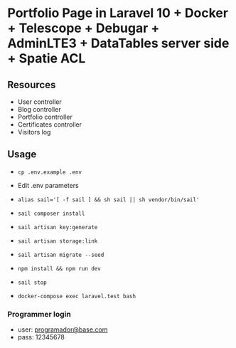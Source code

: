 # Portfolio Page in Laravel 10 + Docker + Telescope + Debugar + AdminLTE3 + DataTables server side + Spatie ACL

## Resources

- User controller
- Blog controller
- Portfolio controller
- Certificates controller
- Visitors log

## Usage

- `cp .env.example .env`
- Edit .env parameters
- `alias sail='[ -f sail ] && sh sail || sh vendor/bin/sail'`
- `sail composer install`
- `sail artisan key:generate`
- `sail artisan storage:link`
- `sail artisan migrate --seed`
- `npm install && npm run dev`
- `sail stop`

- `docker-compose exec laravel.test bash`

### Programmer login

- user: <programador@base.com>
- pass: 12345678
